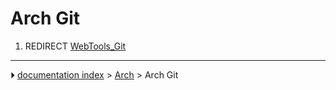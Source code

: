 # Arch Git
1.  REDIRECT [WebTools_Git](WebTools_Git.md)



---
⏵ [documentation index](../README.md) > [Arch](Arch_Workbench.md) > Arch Git
